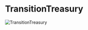 # TransitionTreasury

![TransitionTreasury](https://raw.githubusercontent.com/DianQK/TransitionTreasury/master/Assets/transitiontreasury.png)